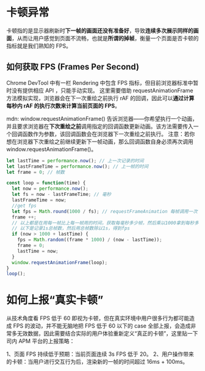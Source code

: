 # 卡顿异常

卡顿指的是显示器刷新时**下一帧的画面还没有准备好**，导致**连续多次展示同样的画面**，从而让用户感觉到页面不流畅，也就是**所谓的掉帧**，衡量一个页面是否卡顿的指标就是我们熟知的 FPS。

## 如何获取 FPS (Frames Per Second)
Chrome DevTool 中有一栏 Rendering 中包含 FPS 指标，但目前浏览器标准中暂时没有提供相应 API ，只能手动实现。
这里需要借助 requestAnimationFrame 方法模拟实现，浏览器会在下一次重绘之前执行 rAF 的回调，因此可以**通过计算每秒内 rAF 的执行次数来计算当前页面的 FPS**。

mdn:
window.requestAnimationFrame() 告诉浏览器——你希望执行一个动画，并且要求浏览器在**下次重绘之前**调用指定的回调函数更新动画。该方法需要传入一个回调函数作为参数，该回调函数会在浏览器下一次重绘之前执行。
注意：若你想在浏览器下次重绘之前继续更新下一帧动画，那么回调函数自身必须再次调用window.requestAnimationFrame()。

```js
let lastTime = performance.now(); // 上一次记录的时间
let lastFrameTime = performance.now(); // 上一帧的时间
let frame = 0; // 帧数

const loop = function(time) {
  let now = performance.now();
  let fs = now - lastFrameTime; // 毫秒
  lastFrameTime = now;
  //get fps
  let fps = Math.round(1000 / fs); // requestFrameAnimation 每帧调用一次 乘以1000得到每秒数据
  frame ++;
  // 以上都是在用每一帧比上每一帧用的时间，获取每毫秒多少帧，然后乘以1000拿到每秒多少帧，也就是fps
  // 以下是记录1s总帧数，然后用总帧数除以1s，得到fps
  if (now > 1000 + lastTime) {
    fps = Math.random((frame * 1000) / (now - lastTime));
    frame = 0;
    lastTime = now;
  }
  window.requestAnimationFrame(loop);
}
loop();
```

# 如何上报“真实卡顿”

从技术角度看 FPS 低于 60 即视为卡顿，但在真实环境中用户很多行为都可能造成 FPS 的波动，并不能无脑地把 FPS 低于 60 以下的 case 全部上报，会造成非常多无效数据，因此需要结合实际的用户体验重新定义“真正的卡顿”，这里贴一下司内 APM 平台的上报策略：

1、页面 FPS 持续低于预期：当前页面连续 3s FPS 低于 20。
2、用户操作带来的卡顿：当用户进行交互行为后，渲染新的一帧的时间超过 16ms + 100ms。



